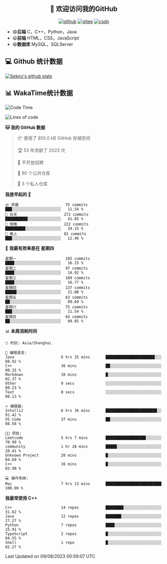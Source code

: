 <h2 align="center">👋 欢迎访问我的GitHub</h2>
<p align="center">
  <a href="https://666wxy666.github.io/"><img src="https://img.shields.io/badge/GitHub-24292e" alt="github"></a>
  <a href="https://gitee.com/wxy_666"><img src="https://img.shields.io/badge/Gitee-fe7300" alt="gitee"></a>
  <a href="https://blog.csdn.net/WXY_666"><img src="https://img.shields.io/badge/CSDN-cf000e" alt="csdn"></a>
</p>

- 😄**后端** C，C++，Python，Java
- 😃**前端** HTML，CSS，JavaScript
- 😆**数据库** MySQL，SQLServer

## 💻 Github 统计数据
[![Sekiro's github stats](https://github-readme-stats.vercel.app/api?username=666WXY666)](https://666wxy666.github.io/)

## 📊 WakaTime统计数据

<!--START_SECTION:waka-->
![Code Time](http://img.shields.io/badge/Code%20Time-1%2C789%20hrs%2016%20mins-blue)

![Lines of code](https://img.shields.io/badge/%E4%BB%8E%E3%80%8CHello%20World%E3%80%8D%E8%B5%B7%E6%88%91%E5%B7%B2%E7%BB%8F%E5%86%99%E4%BA%86-5.7%20million%20%E8%A1%8C%E4%BB%A3%E7%A0%81-blue)

**🐱 我的 GitHub 数据** 

> 📦  使用了 855.0 kB GitHub 存储空间 
 > 
> 🏆 53 年贡献了 2023 次
 > 
> 🚫 不开放招聘
 > 
> 📜 90 个公共仓库 
 > 
> 🔑 3 个私人仓库 
 > 
**我是早起的 🐤** 

```text
🌞 早晨                     75 commits          ███░░░░░░░░░░░░░░░░░░░░░░   11.54 % 
🌆 白天                     272 commits         ██████████░░░░░░░░░░░░░░░   41.85 % 
🌃 傍晚                     222 commits         █████████░░░░░░░░░░░░░░░░   34.15 % 
🌙 晚上                     81 commits          ███░░░░░░░░░░░░░░░░░░░░░░   12.46 % 
```
📅 **我最有效率是在 星期四** 

```text
星期一                      105 commits         ████░░░░░░░░░░░░░░░░░░░░░   16.15 % 
星期二                      97 commits          ████░░░░░░░░░░░░░░░░░░░░░   14.92 % 
星期三                      109 commits         ████░░░░░░░░░░░░░░░░░░░░░   16.77 % 
星期四                      137 commits         █████░░░░░░░░░░░░░░░░░░░░   21.08 % 
星期五                      63 commits          ██░░░░░░░░░░░░░░░░░░░░░░░   09.69 % 
星期六                      75 commits          ███░░░░░░░░░░░░░░░░░░░░░░   11.54 % 
星期日                      64 commits          ██░░░░░░░░░░░░░░░░░░░░░░░   09.85 % 
```


📊 **本周消耗时间** 

```text
🕑︎ 时区: Asia/Shanghai

💬 编程语言: 
Java                     6 hrs 25 mins       ██████████████████████░░░   88.92 % 
C++                      36 mins             ██░░░░░░░░░░░░░░░░░░░░░░░   08.35 % 
Markdown                 10 mins             █░░░░░░░░░░░░░░░░░░░░░░░░   02.37 % 
Other                    0 secs              ░░░░░░░░░░░░░░░░░░░░░░░░░   00.23 % 
Text                     0 secs              ░░░░░░░░░░░░░░░░░░░░░░░░░   00.13 % 

🔥 编辑器: 
IntelliJ                 6 hrs 36 mins       ███████████████████████░░   91.42 % 
VS Code                  37 mins             ██░░░░░░░░░░░░░░░░░░░░░░░   08.58 % 

🐱‍💻 项目: 
Leetcode                 5 hrs 7 mins        ██████████████████░░░░░░░   70.99 % 
community                1 hr 28 mins        █████░░░░░░░░░░░░░░░░░░░░   20.41 % 
Unknown Project          20 mins             █░░░░░░░░░░░░░░░░░░░░░░░░   04.69 % 
C++                      16 mins             █░░░░░░░░░░░░░░░░░░░░░░░░   03.90 % 

💻 操作系统: 
Mac                      7 hrs 13 mins       █████████████████████████   100.00 % 
```

**我最常使用 C++** 

```text
C++                      14 repos            ████████░░░░░░░░░░░░░░░░░   31.82 % 
Java                     12 repos            ███████░░░░░░░░░░░░░░░░░░   27.27 % 
Python                   7 repos             ████░░░░░░░░░░░░░░░░░░░░░   15.91 % 
TypeScript               2 repos             █░░░░░░░░░░░░░░░░░░░░░░░░   04.55 % 
Shell                    1 repo              █░░░░░░░░░░░░░░░░░░░░░░░░   02.27 % 
```




 Last Updated on 09/08/2023 00:59:07 UTC
<!--END_SECTION:waka-->

<!--
**666WXY666/666WXY666** is a ✨ _special_ ✨ repository because its `README.md` (this file) appears on your GitHub profile.

Here are some ideas to get you started:

- 🔭 I’m currently working on ...
- 🌱 I’m currently learning ...
- 👯 I’m looking to collaborate on ...
- 🤔 I’m looking for help with ...
- 💬 Ask me about ...
- 📫 How to reach me: ...
- 😄 Pronouns: ...
- ⚡ Fun fact: ...
-->
